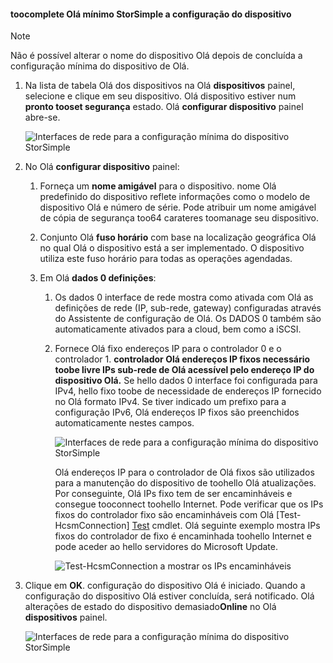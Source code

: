 <!--author=alkohli last changed: 01/12/17-->

#### <a name="toocomplete-hello-minimum-storsimple-device-setup"></a>toocomplete Olá mínimo StorSimple a configuração do dispositivo

   > [!NOTE]
   > Não é possível alterar o nome do dispositivo Olá depois de concluída a configuração mínima do dispositivo de Olá.
   
1. Na lista de tabela Olá dos dispositivos na Olá **dispositivos** painel, selecione e clique em seu dispositivo. Olá dispositivo estiver num **pronto tooset segurança** estado. Olá **configurar dispositivo** painel abre-se.

     ![Interfaces de rede para a configuração mínima do dispositivo StorSimple](./media/storsimple-8000-complete-minimum-device-setup-u2/step4minconfig1.png)

2. No Olá **configurar dispositivo** painel:
   
   1. Forneça um **nome amigável** para o dispositivo. nome Olá predefinido do dispositivo reflete informações como o modelo de dispositivo Olá e número de série. Pode atribuir um nome amigável de cópia de segurança too64 carateres toomanage seu dispositivo.
   2. Conjunto Olá **fuso horário** com base na localização geográfica Olá no qual Olá o dispositivo está a ser implementado. O dispositivo utiliza este fuso horário para todas as operações agendadas.
   3. Em Olá **dados 0 definições**:

       1. Os dados 0 interface de rede mostra como ativada com Olá as definições de rede (IP, sub-rede, gateway) configuradas através do Assistente de configuração de Olá. Os DADOS 0 também são automaticamente ativados para a cloud, bem como a iSCSI.

       2. Fornece Olá fixo endereços IP para o controlador 0 e o controlador 1. **controlador Olá endereços IP fixos necessário toobe livre IPs sub-rede de Olá acessível pelo endereço IP do dispositivo Olá.** Se hello dados 0 interface foi configurada para IPv4, hello fixo toobe de necessidade de endereços IP fornecido no Olá formato IPv4. Se tiver indicado um prefixo para a configuração IPv6, Olá endereços IP fixos são preenchidos automaticamente nestes campos.

            ![Interfaces de rede para a configuração mínima do dispositivo StorSimple](./media/storsimple-8000-complete-minimum-device-setup-u2/step4minconfig2.png)

            Olá endereços IP para o controlador de Olá fixos são utilizados para a manutenção do dispositivo de toohello Olá atualizações. Por conseguinte, Olá IPs fixo tem de ser encaminháveis e consegue tooconnect toohello Internet. Pode verificar que os IPs fixos do controlador fixo são encaminháveis com Olá [Test-HcsmConnection] [ Test] cmdlet. Olá seguinte exemplo mostra IPs fixos do controlador de fixo é encaminhada toohello Internet e pode aceder ao hello servidores do Microsoft Update.

            ![Test-HcsmConnection a mostrar os IPs encaminháveis](./media/storsimple-8000-complete-minimum-device-setup-u2/step4minconfig3.png)

1. Clique em **OK**. configuração do dispositivo Olá é iniciado. Quando a configuração do dispositivo Olá estiver concluída, será notificado. Olá alterações de estado do dispositivo demasiado**Online** no Olá **dispositivos** painel.

    ![Interfaces de rede para a configuração mínima do dispositivo StorSimple](./media/storsimple-8000-complete-minimum-device-setup-u2/step4minconfig4.png)

<!--Link reference-->
[Test]: https://technet.microsoft.com/library/dn715782(v=wps.630).aspx
